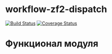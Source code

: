 # workflow-zf2-dispatch

[![Build Status](https://secure.travis-ci.org/old-town/workflow-zf2-dispatch.svg?branch=dev)](https://secure.travis-ci.org/old-town/workflow-zf2-dispatch)
[![Coverage Status](https://coveralls.io/repos/old-town/workflow-zf2-dispatch/badge.svg?branch=dev&service=github)](https://coveralls.io/github/old-town/workflow-zf2-dispatch?branch=dev)

# Функционал модуля
